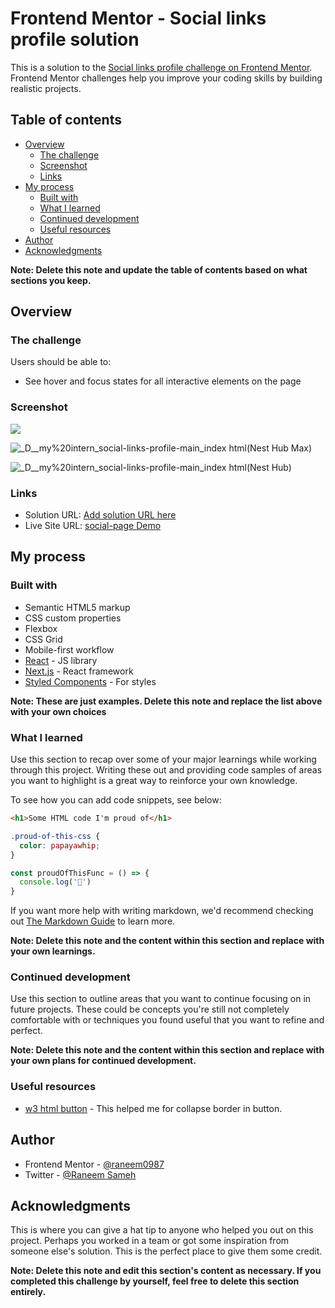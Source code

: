 # Frontend Mentor - Social links profile solution

This is a solution to the [Social links profile challenge on Frontend Mentor](https://www.frontendmentor.io/challenges/social-links-profile-UG32l9m6dQ). Frontend Mentor challenges help you improve your coding skills by building realistic projects. 

## Table of contents

- [Overview](#overview)
  - [The challenge](#the-challenge)
  - [Screenshot](#screenshot)
  - [Links](#links)
- [My process](#my-process)
  - [Built with](#built-with)
  - [What I learned](#what-i-learned)
  - [Continued development](#continued-development)
  - [Useful resources](#useful-resources)
- [Author](#author)
- [Acknowledgments](#acknowledgments)

**Note: Delete this note and update the table of contents based on what sections you keep.**

## Overview
 
### The challenge

Users should be able to:

- See hover and focus states for all interactive elements on the page

### Screenshot

![](./screenshot.jpg)

![_D__my%20intern_social-links-profile-main_index html(Nest Hub Max)](https://github.com/user-attachments/assets/2d4bbeba-c7ea-49f6-b6d2-cd45dce56d7e)

![_D__my%20intern_social-links-profile-main_index html(Nest Hub)](https://github.com/user-attachments/assets/a5044494-fcc4-40fd-a7a7-52f56ab26be4)

### Links

- Solution URL: [Add solution URL here](https://your-solution-url.com)
- Live Site URL: [social-page Demo](https://raneem0987.github.io/social-links-profile-main/)

## My process

### Built with

- Semantic HTML5 markup
- CSS custom properties
- Flexbox
- CSS Grid
- Mobile-first workflow
- [React](https://reactjs.org/) - JS library
- [Next.js](https://nextjs.org/) - React framework
- [Styled Components](https://styled-components.com/) - For styles

**Note: These are just examples. Delete this note and replace the list above with your own choices**

### What I learned

Use this section to recap over some of your major learnings while working through this project. Writing these out and providing code samples of areas you want to highlight is a great way to reinforce your own knowledge.

To see how you can add code snippets, see below:

```html
<h1>Some HTML code I'm proud of</h1>
```
```css
.proud-of-this-css {
  color: papayawhip;
}
```
```js
const proudOfThisFunc = () => {
  console.log('🎉')
}
```

If you want more help with writing markdown, we'd recommend checking out [The Markdown Guide](https://www.markdownguide.org/) to learn more.

**Note: Delete this note and the content within this section and replace with your own learnings.**

### Continued development

Use this section to outline areas that you want to continue focusing on in future projects. These could be concepts you're still not completely comfortable with or techniques you found useful that you want to refine and perfect.

**Note: Delete this note and the content within this section and replace with your own plans for continued development.**

### Useful resources

- [w3 html button](https://www.w3schools.com/tags/tag_button.asp) - This helped me for collapse border in button.

## Author
- Frontend Mentor - [@raneem0987](https://www.frontendmentor.io/home)
- Twitter - [@Raneem Sameh](www.linkedin.com/in/raneem-sameh-976510225)

## Acknowledgments

This is where you can give a hat tip to anyone who helped you out on this project. Perhaps you worked in a team or got some inspiration from someone else's solution. This is the perfect place to give them some credit.

**Note: Delete this note and edit this section's content as necessary. If you completed this challenge by yourself, feel free to delete this section entirely.**
